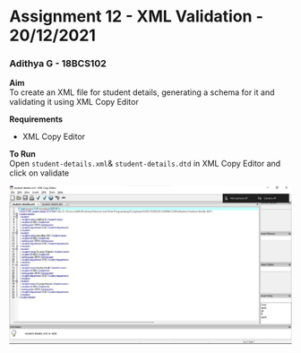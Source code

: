 # Assignment 12 - XML Validation - 20/12/2021

### Adithya G - 18BCS102

**Aim**<br />
To create an XML file for student details, generating a schema for it and validating it using XML Copy Editor

**Requirements**

- XML Copy Editor

**To Run**<br />
Open `student-details.xml`& `student-details.dtd` in XML Copy Editor and click on validate

![Sample Screenshot](https://github.com/aad8ya/Internet-and-Web-Programming/blob/main/Assignment%2012%20%20-%20XML%20Validation/SampleScreenshot.jpg)
